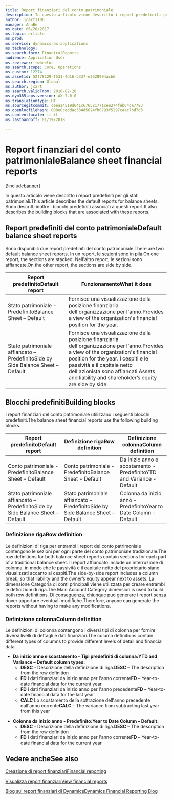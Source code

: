 ```yaml
---
title: Report finanziari del conto patrimoniale
description: In questo articolo viene descritto i report predefiniti per gli stati patrimoniali. Sono descritti inoltre i blocchi predefiniti associati a questi report.
author: jcart1106
manager: AnnBe
ms.date: 06/20/2017
ms.topic: article
ms.prod: 
ms.service: dynamics-ax-applications
ms.technology: 
ms.search.form: FinanicalReports
audience: Application User
ms.reviewer: twheeloc
ms.search.scope: Core, Operations
ms.custom: 12274
ms.assetid: 52f78229-f531-4d16-b337-e2628994acb6
ms.search.region: Global
ms.author: jcart
ms.search.validFrom: 2016-02-28
ms.dyn365.ops.version: AX 7.0.0
ms.translationtype: HT
ms.sourcegitcommit: ceea24519d641c676521771cee274feb64ca7783
ms.openlocfilehash: 008e0ceddac334d5624fb0793f5297caac7bd7d3
ms.contentlocale: it-it
ms.lasthandoff: 01/19/2018

---
```


# <a name="balance-sheet-financial-reports"></a><span data-ttu-id="94cf6-104">Report finanziari del conto patrimoniale</span><span class="sxs-lookup"><span data-stu-id="94cf6-104">Balance sheet financial reports</span></span>

[!include[banner](../includes/banner.md)]


<span data-ttu-id="94cf6-105">In questo articolo viene descritto i report predefiniti per gli stati patrimoniali.</span><span class="sxs-lookup"><span data-stu-id="94cf6-105">This article describes the default reports for balance sheets.</span></span> <span data-ttu-id="94cf6-106">Sono descritti inoltre i blocchi predefiniti associati a questi report.</span><span class="sxs-lookup"><span data-stu-id="94cf6-106">It also describes the building blocks that are associated with these reports.</span></span> 

<a name="default-balance-sheet-reports"></a><span data-ttu-id="94cf6-107">Report predefiniti del conto patrimoniale</span><span class="sxs-lookup"><span data-stu-id="94cf6-107">Default balance sheet reports</span></span>
-----------------------------

<span data-ttu-id="94cf6-108">Sono disponibili due report predefiniti del conto patrimoniale.</span><span class="sxs-lookup"><span data-stu-id="94cf6-108">There are two default balance sheet reports.</span></span> <span data-ttu-id="94cf6-109">In un report, le sezioni sono in pila.</span><span class="sxs-lookup"><span data-stu-id="94cf6-109">On one report, the sections are stacked.</span></span> <span data-ttu-id="94cf6-110">Nell'altro report, le sezioni sono affiancate.</span><span class="sxs-lookup"><span data-stu-id="94cf6-110">On the other report, the sections are side by side.</span></span>

| <span data-ttu-id="94cf6-111">Report predefinito</span><span class="sxs-lookup"><span data-stu-id="94cf6-111">Default report</span></span>                       | <span data-ttu-id="94cf6-112">Funzionamento</span><span class="sxs-lookup"><span data-stu-id="94cf6-112">What it does</span></span>                                                                                                                           |
|--------------------------------------|----------------------------------------------------------------------------------------------------------------------------------------|
| <span data-ttu-id="94cf6-113">Stato patrimoniale - Predefinito</span><span class="sxs-lookup"><span data-stu-id="94cf6-113">Balance Sheet – Default</span></span>              | <span data-ttu-id="94cf6-114">Fornisce una visualizzazione della posizione finanziaria dell'organizzazione per l'anno.</span><span class="sxs-lookup"><span data-stu-id="94cf6-114">Provides a view of the organization's financial position for the year.</span></span>                                                                 |
| <span data-ttu-id="94cf6-115">Stato patrimoniale affiancato – Predefinito</span><span class="sxs-lookup"><span data-stu-id="94cf6-115">Side by Side Balance Sheet – Default</span></span> | <span data-ttu-id="94cf6-116">Fornisce una visualizzazione della posizione finanziaria dell'organizzazione per l'anno.</span><span class="sxs-lookup"><span data-stu-id="94cf6-116">Provides a view of the organization's financial position for the year.</span></span> <span data-ttu-id="94cf6-117">I cespiti e le passività e il capitale netto dell'azionista sono affiancati.</span><span class="sxs-lookup"><span data-stu-id="94cf6-117">Assets and liability and shareholder’s equity are side by side.</span></span> |

## <a name="building-blocks"></a><span data-ttu-id="94cf6-118">Blocchi predefiniti</span><span class="sxs-lookup"><span data-stu-id="94cf6-118">Building blocks</span></span>
<span data-ttu-id="94cf6-119">I report finanziari del conto patrimoniale utilizzano i seguenti blocchi predefiniti.</span><span class="sxs-lookup"><span data-stu-id="94cf6-119">The balance sheet financial reports use the following building blocks.</span></span>

| <span data-ttu-id="94cf6-120">Report predefinito</span><span class="sxs-lookup"><span data-stu-id="94cf6-120">Default report</span></span>                       | <span data-ttu-id="94cf6-121">Definizione riga</span><span class="sxs-lookup"><span data-stu-id="94cf6-121">Row definition</span></span>                       | <span data-ttu-id="94cf6-122">Definizione colonna</span><span class="sxs-lookup"><span data-stu-id="94cf6-122">Column definition</span></span>             |
|--------------------------------------|--------------------------------------|-------------------------------|
| <span data-ttu-id="94cf6-123">Conto patrimoniale - Predefinito</span><span class="sxs-lookup"><span data-stu-id="94cf6-123">Balance Sheet - Default</span></span>              | <span data-ttu-id="94cf6-124">Conto patrimoniale - Predefinito</span><span class="sxs-lookup"><span data-stu-id="94cf6-124">Balance Sheet - Default</span></span>              | <span data-ttu-id="94cf6-125">Da inizio anno e scostamento - Predefinito</span><span class="sxs-lookup"><span data-stu-id="94cf6-125">YTD and Variance - Default</span></span>    |
| <span data-ttu-id="94cf6-126">Stato patrimoniale affiancato – Predefinito</span><span class="sxs-lookup"><span data-stu-id="94cf6-126">Side by Side Balance Sheet – Default</span></span> | <span data-ttu-id="94cf6-127">Stato patrimoniale affiancato – Predefinito</span><span class="sxs-lookup"><span data-stu-id="94cf6-127">Side by Side Balance Sheet – Default</span></span> | <span data-ttu-id="94cf6-128">Colonna da inizio anno - Predefinito</span><span class="sxs-lookup"><span data-stu-id="94cf6-128">Year to Date Column - Default</span></span> |

### <a name="row-definition"></a><span data-ttu-id="94cf6-129">Definizione riga</span><span class="sxs-lookup"><span data-stu-id="94cf6-129">Row definition</span></span>

<span data-ttu-id="94cf6-130">Le definizioni di riga per entrambi i report del conto patrimoniale contengono le sezioni per ogni parte del conto patrimoniale tradizionale.</span><span class="sxs-lookup"><span data-stu-id="94cf6-130">The row definitions for both balance sheet reports contain sections for each part of a traditional balance sheet.</span></span> <span data-ttu-id="94cf6-131">Il report affiancato include un'interruzione di colonna, in modo che le passività e il capitale netto del proprietario siano visualizzati accanto ai cespiti.</span><span class="sxs-lookup"><span data-stu-id="94cf6-131">The side-by-side report includes a column break, so that liability and the owner’s equity appear next to assets.</span></span> <span data-ttu-id="94cf6-132">La dimensione Categoria di conti principali viene utilizzata per creare entrambi le definizioni di riga.</span><span class="sxs-lookup"><span data-stu-id="94cf6-132">The Main Account Category dimension is used to build both row definitions.</span></span> <span data-ttu-id="94cf6-133">Di conseguenza, chiunque può generare i report senza dover apportare eventuali modifiche.</span><span class="sxs-lookup"><span data-stu-id="94cf6-133">Therefore, anyone can generate the reports without having to make any modifications.</span></span>

### <a name="column-definition"></a><span data-ttu-id="94cf6-134">Definizione colonna</span><span class="sxs-lookup"><span data-stu-id="94cf6-134">Column definition</span></span>

<span data-ttu-id="94cf6-135">Le definizioni di colonna contengono i diversi tipi di colonna per fornire diversi livelli di dettagli e dati finanziari.</span><span class="sxs-lookup"><span data-stu-id="94cf6-135">The column definitions contain different types of columns to provide different levels of detail and financial data.</span></span>

-   <span data-ttu-id="94cf6-136">**Da inizio anno e scostamento - Tipi predefiniti di colonna:**</span><span class="sxs-lookup"><span data-stu-id="94cf6-136">**YTD and Variance – Default column types:**</span></span>
    -   <span data-ttu-id="94cf6-137">**DESC** - Descrizione della definizione di riga.</span><span class="sxs-lookup"><span data-stu-id="94cf6-137">**DESC** – The description from the row definition</span></span>
    -   <span data-ttu-id="94cf6-138">**FD** I dati finanziari da inizio anno per l'anno corrente</span><span class="sxs-lookup"><span data-stu-id="94cf6-138">**FD** – Year-to-date financial data for the current year</span></span>
    -   <span data-ttu-id="94cf6-139">**FD** I dati finanziari da inizio anno per l'anno precedente</span><span class="sxs-lookup"><span data-stu-id="94cf6-139">**FD** – Year-to-date financial data for the last year</span></span>
    -   <span data-ttu-id="94cf6-140">**CALC** Lo scostamento della sottrazione dell'anno precedente dall'anno corrente</span><span class="sxs-lookup"><span data-stu-id="94cf6-140">**CALC** – The variance from subtracting last year from this year</span></span>

<!-- -->

-   <span data-ttu-id="94cf6-141">**Colonna da inizio anno - Predefinito:**</span><span class="sxs-lookup"><span data-stu-id="94cf6-141">**Year to Date Column – Default:**</span></span>
    -   <span data-ttu-id="94cf6-142">**DESC** - Descrizione della definizione di riga.</span><span class="sxs-lookup"><span data-stu-id="94cf6-142">**DESC** – The description from the row definition</span></span>
    -   <span data-ttu-id="94cf6-143">**FD** I dati finanziari da inizio anno per l'anno corrente</span><span class="sxs-lookup"><span data-stu-id="94cf6-143">**FD** – Year-to-date financial data for the current year</span></span>

 

<a name="see-also"></a><span data-ttu-id="94cf6-144">Vedere anche</span><span class="sxs-lookup"><span data-stu-id="94cf6-144">See also</span></span>
--------

[<span data-ttu-id="94cf6-145">Creazione di report finanziari</span><span class="sxs-lookup"><span data-stu-id="94cf6-145">Financial reporting</span></span>](financial-reporting-getting-started.md)

[<span data-ttu-id="94cf6-146">Visualizza report finanziari</span><span class="sxs-lookup"><span data-stu-id="94cf6-146">View financial reports</span></span>](view-financial-reports.md)

[<span data-ttu-id="94cf6-147">Blog sui report finanziari di Dynamics</span><span class="sxs-lookup"><span data-stu-id="94cf6-147">Dynamics Financial Reporting Blog</span></span>](http://blogs.msdn.com/b/dynamics_financial_reporting/)




